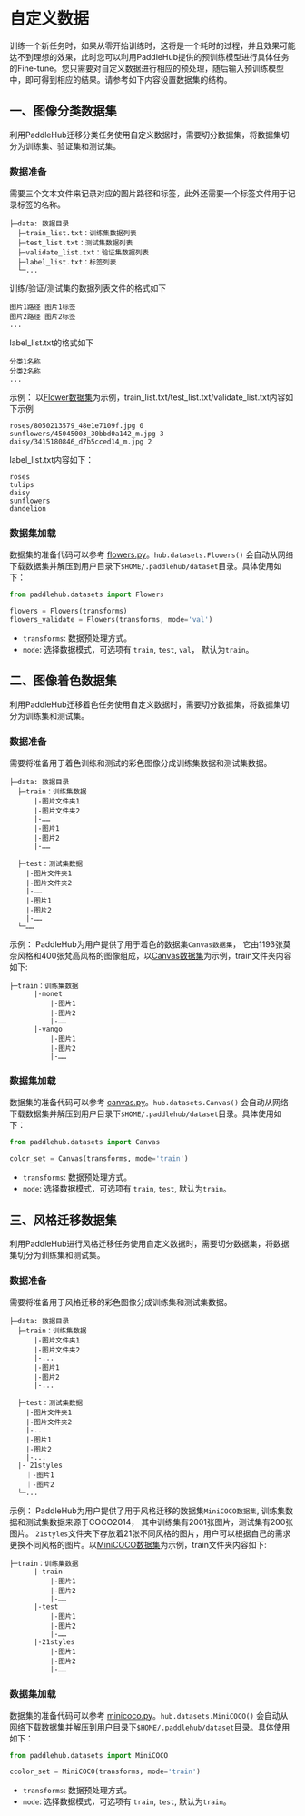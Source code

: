 # 自定义数据

训练一个新任务时，如果从零开始训练时，这将是一个耗时的过程，并且效果可能达不到理想的效果，此时您可以利用PaddleHub提供的预训练模型进行具体任务的Fine-tune。您只需要对自定义数据进行相应的预处理，随后输入预训练模型中，即可得到相应的结果。请参考如下内容设置数据集的结构。

## 一、图像分类数据集

利用PaddleHub迁移分类任务使用自定义数据时，需要切分数据集，将数据集切分为训练集、验证集和测试集。

### 数据准备

需要三个文本文件来记录对应的图片路径和标签，此外还需要一个标签文件用于记录标签的名称。
```
├─data: 数据目录
  ├─train_list.txt：训练集数据列表
  ├─test_list.txt：测试集数据列表
  ├─validate_list.txt：验证集数据列表
  ├─label_list.txt：标签列表
  └─...
```
训练/验证/测试集的数据列表文件的格式如下
```
图片1路径 图片1标签
图片2路径 图片2标签
...
```
label_list.txt的格式如下
```
分类1名称
分类2名称
...
```

示例：
以[Flower数据集](../reference/dataset.md)为示例，train_list.txt/test_list.txt/validate_list.txt内容如下示例
```
roses/8050213579_48e1e7109f.jpg 0
sunflowers/45045003_30bbd0a142_m.jpg 3
daisy/3415180846_d7b5cced14_m.jpg 2
```

label_list.txt内容如下：
```
roses
tulips
daisy
sunflowers
dandelion
```

### 数据集加载

数据集的准备代码可以参考 [flowers.py](../../paddlehub/datasets/flowers.py)。`hub.datasets.Flowers()` 会自动从网络下载数据集并解压到用户目录下`$HOME/.paddlehub/dataset`目录。具体使用如下：

```python
from paddlehub.datasets import Flowers

flowers = Flowers(transforms)
flowers_validate = Flowers(transforms, mode='val')
```
* `transforms`: 数据预处理方式。
* `mode`: 选择数据模式，可选项有 `train`, `test`, `val`， 默认为`train`。

## 二、图像着色数据集

利用PaddleHub迁移着色任务使用自定义数据时，需要切分数据集，将数据集切分为训练集和测试集。

### 数据准备

需要将准备用于着色训练和测试的彩色图像分成训练集数据和测试集数据。
```
├─data: 数据目录
  ├─train：训练集数据
      |-图片文件夹1
      |-图片文件夹2
      |-……
      |-图片1
      |-图片2
      |-……

  ├─test：测试集数据
    |-图片文件夹1
    |-图片文件夹2
    |-……
    |-图片1
    |-图片2
    |-……
  └─……
```

示例：
PaddleHub为用户提供了用于着色的数据集`Canvas数据集`， 它由1193张莫奈风格和400张梵高风格的图像组成，以[Canvas数据集](../reference/datasets.md)为示例，train文件夹内容如下:

```
├─train：训练集数据
      |-monet
          |-图片1
          |-图片2
          |-……  
      |-vango
          |-图片1
          |-图片2
          |-……
```

### 数据集加载

数据集的准备代码可以参考 [canvas.py](../../paddlehub/datasets/canvas.py)。`hub.datasets.Canvas()` 会自动从网络下载数据集并解压到用户目录下`$HOME/.paddlehub/dataset`目录。具体使用如下：

```python
from paddlehub.datasets import Canvas

color_set = Canvas(transforms, mode='train')
```
* `transforms`: 数据预处理方式。
* `mode`: 选择数据模式，可选项有 `train`, `test`, 默认为`train`。

## 三、风格迁移数据集

利用PaddleHub进行风格迁移任务使用自定义数据时，需要切分数据集，将数据集切分为训练集和测试集。

### 数据准备

需要将准备用于风格迁移的彩色图像分成训练集和测试集数据。

```
├─data: 数据目录
  ├─train：训练集数据
      |-图片文件夹1
      |-图片文件夹2
      |-...
      |-图片1
      |-图片2
      |-...

  ├─test：测试集数据
    |-图片文件夹1
    |-图片文件夹2
    |-...
    |-图片1
    |-图片2
    |-...
  |- 21styles
    ｜-图片1
    ｜-图片2
  └─...
```

示例：
PaddleHub为用户提供了用于风格迁移的数据集`MiniCOCO数据集`, 训练集数据和测试集数据来源于COCO2014， 其中训练集有2001张图片，测试集有200张图片。 `21styles`文件夹下存放着21张不同风格的图片，用户可以根据自己的需求更换不同风格的图片。以[MiniCOCO数据集](../reference/datasets.md)为示例，train文件夹内容如下:

```
├─train：训练集数据
      |-train
          |-图片1
          |-图片2
          |-……  
      |-test
          |-图片1
          |-图片2
          |-……
      |-21styles
          |-图片1
          |-图片2
          |-……
```

### 数据集加载

数据集的准备代码可以参考 [minicoco.py](../../paddlehub/datasets/minicoco.py)。`hub.datasets.MiniCOCO()` 会自动从网络下载数据集并解压到用户目录下`$HOME/.paddlehub/dataset`目录。具体使用如下：

```python
from paddlehub.datasets import MiniCOCO

ccolor_set = MiniCOCO(transforms, mode='train')
```
* `transforms`: 数据预处理方式。
* `mode`: 选择数据模式，可选项有 `train`, `test`, 默认为`train`。
